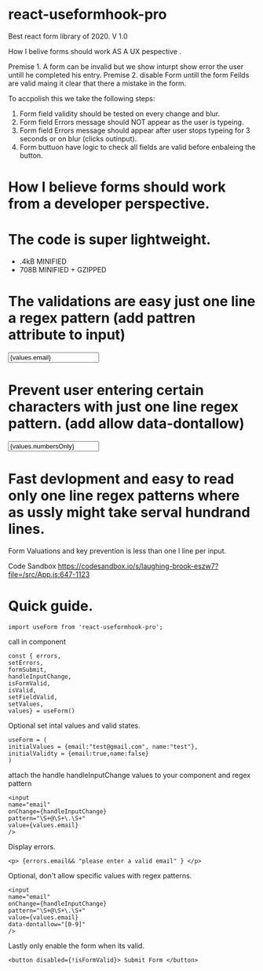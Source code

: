 
# react-useformhook-pro
Best react form library of 2020. V 1.0 

How I belive forms should work AS A UX pespective . 

Premise 1. A form can be invalid but we show inturpt show error the user untill he completed his entry. 
Premise 2. disable Form untill the form Feilds are valid maing it clear that there a mistake in the form. 

To accpolish this we take the following steps:
1. Form field validity should be tested on every change and blur.
2. Form field Errors message should NOT appear as the user is typeing.  
3. Form field Errors message should appear after user stops typeing for 3 seconds or on blur (clicks outinput).
4. Form buttuon have logic  to check all fields are valid before enbaleing the button.


# How I believe forms should work from a developer perspective. 

# The code is super lightweight. 

- .4kB MINIFIED 
- 708B MINIFIED + GZIPPED

# The validations are easy just one line a regex pattern (add pattren attribute to input)
<input
name="email"
onBlur={handleInputChange}
onChange={handleInputChange}
pattern="\S+@\S+\.\S+"
value={values.email}
/>

# Prevent user entering certain  characters with just one line regex pattern. (add allow data-dontallow)
<input
data-dontallow="[0-9]"
name="numbersOnly"
onBlur={handleInputChange}
onChange={handleInputChange}
value={values.numbersOnly}
/>

# Fast devlopment and easy to read only one line regex patterns where as ussly might take serval hundrand lines. 
Form Valuations and key prevention is less than one l line per input. 

Code Sandbox 
https://codesandbox.io/s/laughing-brook-eszw7?file=/src/App.js:647-1123

# Quick guide. 

	import useForm from 'react-useformhook-pro';

call in component

	const { errors,
	setErrors,
	formSubmit,
	handleInputChange,
	isFormValid,
	isValid,
	setFieldValid,
	setValues,
	values} = useForm()

Optional set intal values and valid states.  

	useForm = (
	initialValues = {email:"test@gmail.com", name:"test"},
	initialValidty = {email:true,name:false}
	)

attach the handle handleInputChange  values to your component and regex pattern 

	<input
	name="email"
	onChange={handleInputChange}
	pattern="\S+@\S+\.\S+"
	value={values.email}
	/>

Display errors.

	<p> {errors.email&& "please enter a valid email" } </p>

Optional, don't allow specific values with regex patterns. 

	<input
	name="email"
	onChange={handleInputChange}
	pattern="\S+@\S+\.\S+"
	value={values.email}
	data-dontallow="[0-9]"
	/>


Lastly only enable the form  when its valid. 

	<button disabled={!isFormValid}> Submit Form </button>

